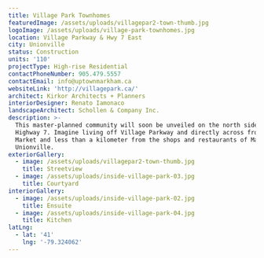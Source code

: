 ```yaml
---
title: Village Park Townhomes
featuredImage: /assets/uploads/villagepar2-town-thumb.jpg
logoImage: /assets/uploads/village-park-townhomes.jpg
location: Village Parkway & Hwy 7 East
city: Unionville
status: Construction
units: '110'
projectType: High-rise Residential
contactPhoneNumber: 905.479.5557
contactEmail: info@uptownmarkham.ca
websiteLink: 'http://villagepark.ca/'
architect: Kirkor Architects + Planners
interiorDesigner: Renato Iamonaco
landscapeArchitect: Schollen & Company Inc.
description: >-
  This master-planned community will soon be unveiled on the north side of
  Highway 7. Imagine living off Village Parkway and directly across from Uptown
  Market and less than a kilometer from the shops and restaurants of Main Street
  Unionville.
exteriorGallery:
  - image: /assets/uploads/villagepar2-town-thumb.jpg
    title: Streetview
  - image: /assets/uploads/inside-village-park-03.jpg
    title: Courtyard
interiorGallery:
  - image: /assets/uploads/inside-village-park-02.jpg
    title: Ensuite
  - image: /assets/uploads/inside-village-park-04.jpg
    title: Kitchen
latLng:
  - lat: '41'
    lng: '-79.324062'
---
```


